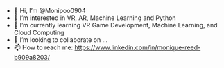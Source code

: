 - 👋 Hi, I’m @Monipoo0904
- 👀 I’m interested in VR, AR, Machine Learning and Python
- 🌱 I’m currently learning VR Game Development, Machine Learning, and Cloud Computing
- 💞️ I’m looking to collaborate on ...
- 📫 How to reach me: https://www.linkedin.com/in/monique-reed-b909a8203/

<!---
Monipoo0904/Monipoo0904 is a ✨ special ✨ repository because its `README.md` (this file) appears on your GitHub profile.
You can click the Preview link to take a look at your changes.
--->
